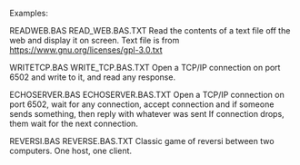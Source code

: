 Examples:

READWEB.BAS
READ_WEB.BAS.TXT
 Read the contents of a text file off the web and display it on screen.
 Text file is from https://www.gnu.org/licenses/gpl-3.0.txt

WRITETCP.BAS
WRITE_TCP.BAS.TXT
  Open a TCP/IP connection on port 6502 and write to it, and read any response.

ECHOSERVER.BAS
ECHOSERVER.BAS.TXT
  Open a TCP/IP connection on port 6502, wait for any connection, accept connection
  and if someone sends something, then reply with whatever was sent
  If connection drops, them wait for the next connection.

REVERSI.BAS
REVERSE.BAS.TXT
  Classic game of reversi between two computers.  One host, one client.
    